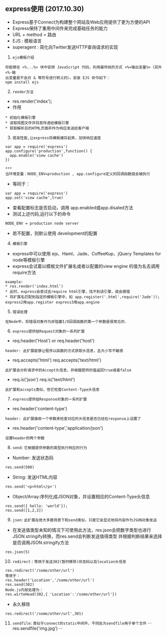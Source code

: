 ## express使用 (2017.10.30)
* Express基于Connect为构建整个网站及Web应用提供了更为方便的API
* Express保持了重用中间件来完成基础任务的能力
* URL + method = 路由
* EJS : 模板语言
* superagent : 简化向Twitter发送HTTP查询请求的实现

1. `ejs模板介绍`
```
你能够在 <%...%> 块中安排 JavaScript 代码，利用最传统的方式 <%=输出变量%>（另外 <%-输
出变量是不会对 & 等符号进行转义的）。安装 EJS 命令如下：
npm install ejs
```
2. `render方法`
* res.render('index');
* 作用
```
* 初始化模板引擎
* 读取视图文件并将其传递给模板引擎
* 获取解析后的HTML页面并作为响应发送给客户端
```
3. `提高性能,让express将模板缓存起来，加快响应速度`
```
var app = require('express')
app.configure('production',function() {
  app.enable('view cache')
})

***
当环境变量：NODE_ENV=production , app.configure定义的回调函数就会被执行
```
* 等同于：
```
var app = require('express')
app.set('view cache',true)
```
* 查看配置标志是否启动，调用 app.enabled或app.disaled方法
* 测试上述代码,运行以下的命令
```
NODE_ENV = production node server
```
* 若不配置，则默认使用 development的配置
4. `模板引擎`
* express中可以使用 ejs、Haml、Jade、CoffeeKup、jQuery Templates for node等模板引擎
* express会试着以模板文件扩展名或者以配置的view engine 的值为名去调用require方法
```
example:
* res.render('index.html')
* 此时，express会尝试去require html引擎，找不到该引擎，就会报错
* 将扩展名匹配到指定的模板引擎中，如 app.register('.html',require('Jade')); express2用app.register express3用app.engine
``` 
5. `错误处理`
```
在Node中，将错误对象作为非阻塞I/O回调函数的第一个参数是很常见的.
```
6. `express提供给Request对象的一系列扩展`
* req.header('Host') or req.header('host')
```
header: 此扩展能够让程序以函数的方式获取头信息，且大小写不敏感
```
* req.accepts('html')   req.accepts('text/html')
```
此扩展会分析请求中的Accept头信息，并根据提供的值返回true或者false
```
* req.is('json')  req.is('text/html')
```
此扩展和accepts类似，但它检查Content-Type头信息
```
7. `express提供给Response对象的一系列扩展`
* res.header('content-type')
```
header: 此扩展接收一个参数来检查对应的头信息是否已经在response上设置了
```
* res.header('content-type','application/json')
```
设置header的两个参数
```
8. `send`: `它根据提供参数的类型执行响应的行为`
* Number: 发送状态码
```
res.send(500)
```
* String: 发送HTML内容
```
res.send('<p>html</p>')
```
* Object/Array:序列化成JSON对象，并设置相应的Content-Type头信息
```
res.send({ hello: 'world'});
res.send([1,2,3])
```
9. `json`: `此扩展在绝大多数场景下和send类似，只是它会显式地将内容作为JSON对象发送`
* 在发送值类型未知的情况下可使用此方法，res.json会把数字类型也进行JSON.stringify转换，而res.send会判断发送值得类型
  并根据判断结果来选择是否调用JSON.stringify方法
```
res.json(5)
```
10. `redirect` : `等效于发送302(暂时移除)状态码以及location头信息`
```
res.redirect('/some/other/url') 
等效于：
res.header('Location','/some/other/url')
res.send(302)
Node.js内部处理为：
res.wirteHead(302,{ 'Location':'/some/other/url'})
```
* 永久移除
```
res.redirect('/some/other/url',301) 
```
11. `sendfile`: `类似于connect的static中间件，不同处为sendfile用于单个文件`
···
res.sendfile('img.jpg')
···
